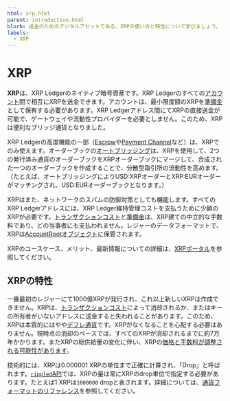 ```yaml
---
html: xrp.html
parent: introduction.html
blurb: 送金のためのデジタルアセットである、XRPの使い方と特性について学びましょう。
labels:
  - XRP
---
```

# XRP

**XRP**は、XRP Ledgerのネイティブ暗号資産です。XRP Ledgerのすべての[アカウント](accounts.html)間で相互にXRPを送金できます。アカウントは、最小限度額のXRPを[準備金](reserves.html)として保有する必要があります。XRP Ledgerアドレス間にてXRPの直接送金が可能で、ゲートウェイや流動性プロバイダーを必要としません。このため、XRPは便利なブリッジ通貨となりました。

XRP Ledgerの高度機能の一部（[Escrow](escrow.html)や[Payment Channel](use-payment-channels.html)など）は、XRPでのみ使えます。オーダーブックの[オートブリッジング](autobridging.html)は、XRPを使用して、2つの発行済み通貨のオーダーブックをXRPオーダーブックにマージして、合成された一つのオーダーブックを作成することで、分散型取引所の流動性を高めます。（たとえば、オートブリッジングによりUSD:XRPオーダーとXRP:EURオーダーがマッチングされ、USD:EURオーダーブックとなります。）

XRPはまた、ネットワークのスパムの防御対策としても機能します。すべてのXRP Ledgerアドレスには、XRP Ledger維持管理コストを支払うために少額のXRPが必要です。[トランザクションコスト](transaction-cost.html)と[準備金](reserves.html)は、XRP建ての中立的な手数料であり、どの当事者にも支払われません。レジャーのデータフォーマットで、XRPは[AccountRootオブジェクト](accountroot.html)に保管されます。

XRPのユースケース、メリット、最新情報についての詳細は、[XRPポータル](https://ripple.com/xrp/)を参照してください。

## XRPの特性

一番最初のレジャーにて1000億XRPが発行され、これ以上新しいXRPは作成できません。XRPは、[トランザクションコスト](transaction-cost.html)によって消却されるか、またはキーの所有者がいないアドレスに送金すると失われることがあります。このため、XRPは本質的にはやや[デフレ通貨](https://en.wikipedia.org/wiki/Deflation)です。XRPがなくなることを心配する必要はありません。現時点の消却のペースでは、すべてのXRPが消却されるまでに約7万年かかります。またXRPの総供給量の変化に伴い、XRPの[価格と手数料が調整される可能性があります](fee-voting.html)。

技術的には、XRPは0.000001 XRPの単位まで正確に計算され、「Drop」と呼ばれます。[`rippled`API](http-websocket-apis.html)では、XRPの量は常にXRPのdrop単位で指定する必要があります。たとえば1 XRPは`1000000` dropと表されます。詳細については、[通貨フォーマットのリファレンス](currency-formats.html)を参照してください。
